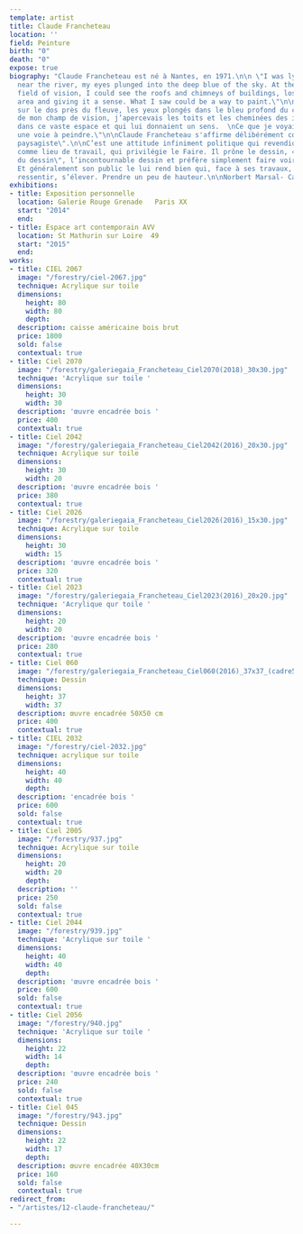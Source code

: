 ```yaml
---
template: artist
title: Claude Francheteau
location: ''
field: Peinture
birth: "0"
death: "0"
expose: true
biography: "Claude Francheteau est né à Nantes, en 1971.\n\n \"I was lying on my back,
  near the river, my eyes plunged into the deep blue of the sky. At the edge of my
  field of vision, I could see the roofs and chimneys of buildings, lost in the vast
  area and giving it a sense. What I saw could be a way to paint.\"\n\n\"J’étais allongé
  sur le dos près du fleuve, les yeux plongés dans le bleu profond du ciel.  \nÀ l’extrémité
  de mon champ de vision, j’apercevais les toits et les cheminées des immeubles, perdus
  dans ce vaste espace et qui lui donnaient un sens.  \nCe que je voyais pouvait être
  une voie à peindre.\"\n\nClaude Francheteau s'affirme délibérément comme \" peintre
  paysagiste\".\n\nC’est une attitude infiniment politique qui revendique la peinture
  comme lieu de travail, qui privilégie le Faire. Il prône le dessin, « la probité
  du dessin\", l’incontournable dessin et préfère simplement faire voir.\n\nIl peint.
  Et généralement son public le lui rend bien qui, face à ses travaux, dit respirer,
  ressentir, s’élever. Prendre un peu de hauteur.\n\nNorbert Marsal- Carl de Châteauneuf."
exhibitions:
- title: Exposition personnelle
  location: Galerie Rouge Grenade   Paris XX
  start: "2014"
  end: 
- title: Espace art contemporain AVV
  location: St Mathurin sur Loire  49
  start: "2015"
  end: 
works:
- title: CIEL 2067
  image: "/forestry/ciel-2067.jpg"
  technique: Acrylique sur toile
  dimensions:
    height: 80
    width: 80
    depth: 
  description: caisse américaine bois brut
  price: 1800
  sold: false
  contextual: true
- title: Ciel 2070
  image: "/forestry/galeriegaia_Francheteau_Ciel2070(2018)_30x30.jpg"
  technique: 'Acrylique sur toile '
  dimensions:
    height: 30
    width: 30
  description: 'œuvre encadrée bois '
  price: 400
  contextual: true
- title: Ciel 2042
  image: "/forestry/galeriegaia_Francheteau_Ciel2042(2016)_20x30.jpg"
  technique: Acrylique sur toile
  dimensions:
    height: 30
    width: 20
  description: 'œuvre encadrée bois '
  price: 380
  contextual: true
- title: Ciel 2026
  image: "/forestry/galeriegaia_Francheteau_Ciel2026(2016)_15x30.jpg"
  technique: Acrylique sur toile
  dimensions:
    height: 30
    width: 15
  description: 'œuvre encadrée bois '
  price: 320
  contextual: true
- title: Ciel 2023
  image: "/forestry/galeriegaia_Francheteau_Ciel2023(2016)_20x20.jpg"
  technique: 'Acrylique qur toile '
  dimensions:
    height: 20
    width: 20
  description: 'œuvre encadrée bois '
  price: 280
  contextual: true
- title: Ciel 060
  image: "/forestry/galeriegaia_Francheteau_Ciel060(2016)_37x37_(cadre50x50).jpg"
  technique: Dessin
  dimensions:
    height: 37
    width: 37
  description: œuvre encadrée 50X50 cm
  price: 400
  contextual: true
- title: CIEL 2032
  image: "/forestry/ciel-2032.jpg"
  technique: acrylique sur toile
  dimensions:
    height: 40
    width: 40
    depth: 
  description: 'encadrée bois '
  price: 600
  sold: false
  contextual: true
- title: Ciel 2005
  image: "/forestry/937.jpg"
  technique: Acrylique sur toile
  dimensions:
    height: 20
    width: 20
    depth: 
  description: ''
  price: 250
  sold: false
  contextual: true
- title: Ciel 2044
  image: "/forestry/939.jpg"
  technique: 'Acrylique sur toile '
  dimensions:
    height: 40
    width: 40
    depth: 
  description: 'œuvre encadrée bois '
  price: 600
  sold: false
  contextual: true
- title: Ciel 2056
  image: "/forestry/940.jpg"
  technique: 'Acrylique sur toile '
  dimensions:
    height: 22
    width: 14
    depth: 
  description: 'œuvre encadrée bois '
  price: 240
  sold: false
  contextual: true
- title: Ciel 045
  image: "/forestry/943.jpg"
  technique: Dessin
  dimensions:
    height: 22
    width: 17
    depth: 
  description: œuvre encadrée 40X30cm
  price: 160
  sold: false
  contextual: true
redirect_from:
- "/artistes/12-claude-francheteau/"

---
```

